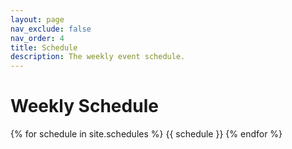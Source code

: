 ```yaml
---
layout: page
nav_exclude: false
nav_order: 4
title: Schedule
description: The weekly event schedule.
---
```


# Weekly Schedule

{% for schedule in site.schedules %}
{{ schedule }}
{% endfor %}
